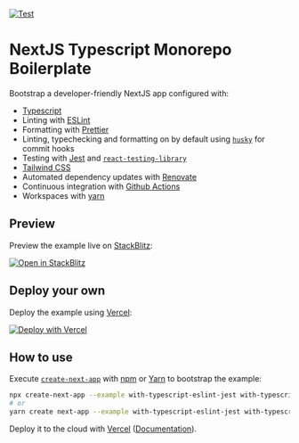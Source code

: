 [![Test](https://github.com/itigoore01/nextjs-typescript-boilerplate/actions/workflows/test.yml/badge.svg)](https://github.com/itigoore01/nextjs-typescript-boilerplate/actions/workflows/test.yml)

# NextJS Typescript Monorepo Boilerplate

Bootstrap a developer-friendly NextJS app configured with:

- [Typescript](https://www.typescriptlang.org/)
- Linting with [ESLint](https://eslint.org/)
- Formatting with [Prettier](https://prettier.io/)
- Linting, typechecking and formatting on by default using [`husky`](https://github.com/typicode/husky) for commit hooks
- Testing with [Jest](https://jestjs.io/) and [`react-testing-library`](https://testing-library.com/docs/react-testing-library/intro)
- [Tailwind CSS](https://tailwindcss.com/)
- Automated dependency updates with [Renovate](https://www.whitesourcesoftware.com/free-developer-tools/renovate/)
- Continuous integration with [Github Actions](https://github.co.jp/features/actions)
- Workspaces with [yarn](https://classic.yarnpkg.com/lang/en/docs/workspaces/)

## Preview

Preview the example live on [StackBlitz](http://stackblitz.com/):

[![Open in StackBlitz](https://developer.stackblitz.com/img/open_in_stackblitz.svg)](https://stackblitz.com/github/itigoore01/nextjs-typescript-boilerplate/tree/main)

## Deploy your own

Deploy the example using [Vercel](https://vercel.com?utm_source=github&utm_medium=readme&utm_campaign=next-example):

[![Deploy with Vercel](https://vercel.com/button)](https://vercel.com/new/git/external?repository-url=https://github.com/itigoore01/nextjs-typescript-boilerplate&project-name=nextjs-typescript-boilerplate&repository-name=nextjs-typescript-boilerplate)

## How to use

Execute [`create-next-app`](https://github.com/vercel/next.js/tree/canary/packages/create-next-app) with [npm](https://docs.npmjs.com/cli/init) or [Yarn](https://yarnpkg.com/lang/en/docs/cli/create/) to bootstrap the example:

```bash
npx create-next-app --example with-typescript-eslint-jest with-typescript-eslint-jest-app
# or
yarn create next-app --example with-typescript-eslint-jest with-typescript-eslint-jest-app
```

Deploy it to the cloud with [Vercel](https://vercel.com/new?utm_source=github&utm_medium=readme&utm_campaign=next-example) ([Documentation](https://nextjs.org/docs/deployment)).
